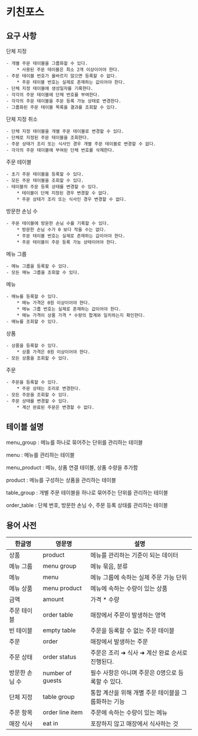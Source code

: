 # 키친포스

## 요구 사항

단체 지정
```
- 개별 주문 테이블을 그룹화할 수 있다. 
    * 사용된 주문 테이블은 최소 2개 이상이어야 한다.
- 주문 테이블 번호가 올바르지 않으면 등록할 수 없다.
    * 주문 테이블 번호는 실제로 존재하는 값이어야 한다.
- 단체 지정 테이블에 생성일자를 기록한다.
- 각각의 주문 테이블에 단체 번호를 부여한다. 
- 각각의 주문 테이블을 주문 등록 가능 상태로 변경한다.
- 그룹화된 주문 테이블 목록을 결과를 조회할 수 있다.
```

단체 지정 취소
```
- 단체 지정 테이블을 개별 주문 테이블로 변경할 수 있다.
- 단체로 지정된 주문 테이블을 조회한다.
- 주문 상태가 조리 또는 식사인 경우 개별 주문 테이블로 변경할 수 없다.
- 각각의 주문 테이블에 부여된 단체 번호를 삭제한다.
```

주문 테이블
```
- 초기 주문 테이블을 등록할 수 있다.
- 모든 주문 테이블을 조회할 수 있다.
- 테이블의 주문 등록 상태를 변경할 수 있다.
    * 테이블이 단체 지정된 경우 변경할 수 없다.
    * 주문 상태가 조리 또는 식사인 경우 변경할 수 없다.
```

방문한 손님 수 
```
- 주문 테이블에 방문한 손님 수를 기록할 수 있다.
    * 방문한 손님 수가 0 보다 작을 수는 없다.
    * 주문 테이블 번호는 실제로 존재하는 값이어야 한다.
    * 주문 테이블이 주문 등록 가능 상태이어야 한다.
```

메뉴 그룹
```
- 메뉴 그룹을 등록할 수 있다.
- 모든 메뉴 그룹을 조회할 수 있다.
```

메뉴
```
- 메뉴를 등록할 수 있다.
    * 메뉴 가격은 0원 이상이어야 한다.
    * 메뉴 그룹 번호는 실제로 존재하는 값이어야 한다.
    * 메뉴 가격이 상품 가격 * 수량의 합계와 일치하는지 확인한다.
- 메뉴를 조회할 수 있다.
```

상품
```
- 상품을 등록할 수 있다.
    * 상품 가격은 0원 이상이어야 한다.
- 모든 상품을 조회할 수 있다.
```

주문
```
- 주문을 등록할 수 있다.
    * 주문 상태는 조리로 변경한다.
- 모든 주문을 조회할 수 있다.
- 주문 상태를 변경할 수 있다.
    * 계산 완료된 주문은 변경할 수 없다.
```

## 테이블 설명

menu_group : 메뉴를 하나로 묶어주는 단위를 관리하는 테이블

menu : 메뉴를 관리하는 테이블

menu_product : 메뉴, 상품 연결 테이블, 상품 수량을 추가함

product : 메뉴를 구성하는 상품을 관리하는 테이블

table_group : 개별 주문 테이블을 하나로 묶어주는 단위를 관리하는 테이블

order_table : 단체 번호, 방문한 손님 수, 주문 등록 상태를 관리하는 테이블

## 용어 사전

| 한글명 | 영문명 | 설명 |
| --- | --- | --- |
| 상품 | product | 메뉴를 관리하는 기준이 되는 데이터 |
| 메뉴 그룹 | menu group | 메뉴 묶음, 분류 |
| 메뉴 | menu | 메뉴 그룹에 속하는 실제 주문 가능 단위 |
| 메뉴 상품 | menu product | 메뉴에 속하는 수량이 있는 상품 |
| 금액 | amount | 가격 * 수량 |
| 주문 테이블 | order table | 매장에서 주문이 발생하는 영역 |
| 빈 테이블 | empty table | 주문을 등록할 수 없는 주문 테이블 |
| 주문 | order | 매장에서 발생하는 주문 |
| 주문 상태 | order status | 주문은 조리 ➜ 식사 ➜ 계산 완료 순서로 진행된다. |
| 방문한 손님 수 | number of guests | 필수 사항은 아니며 주문은 0명으로 등록할 수 있다. |
| 단체 지정 | table group | 통합 계산을 위해 개별 주문 테이블을 그룹화하는 기능 |
| 주문 항목 | order line item | 주문에 속하는 수량이 있는 메뉴 |
| 매장 식사 | eat in | 포장하지 않고 매장에서 식사하는 것 |
